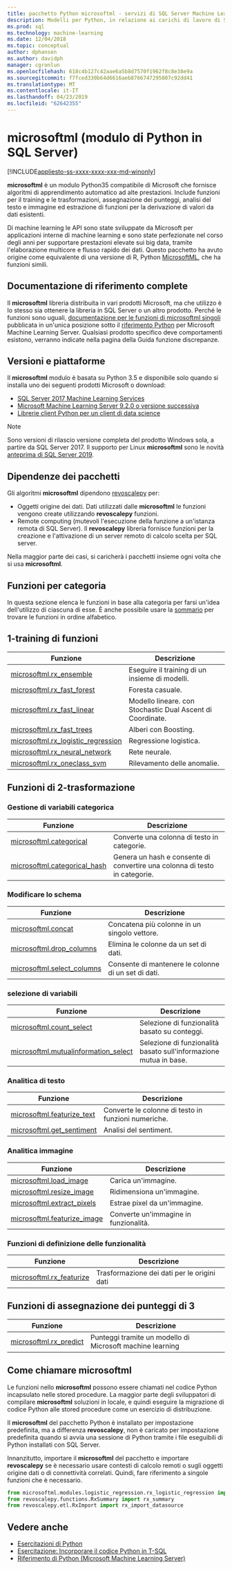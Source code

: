 ```yaml
---
title: pacchetto Python microsoftml - servizi di SQL Server Machine Learning
description: Modelli per Python, in relazione ai carichi di lavoro di SQL Server machine learning e introduce il Microsoft algoritmi di machine learning.
ms.prod: sql
ms.technology: machine-learning
ms.date: 12/04/2018
ms.topic: conceptual
author: dphansen
ms.author: davidph
manager: cgronlun
ms.openlocfilehash: 618c4b127c42aae6a5b8d7570f1962f8c8e38e9a
ms.sourcegitcommit: f7fced330b64d6616aeb8766747295807c92dd41
ms.translationtype: MT
ms.contentlocale: it-IT
ms.lasthandoff: 04/23/2019
ms.locfileid: "62642355"
---
```

# <a name="microsoftml-python-module-in-sql-server"></a>microsoftml (modulo di Python in SQL Server)
[!INCLUDE[appliesto-ss-xxxx-xxxx-xxx-md-winonly](../../includes/appliesto-ss-xxxx-xxxx-xxx-md-winonly.md)]

**microsoftml** è un modulo Python35 compatibile di Microsoft che fornisce algoritmi di apprendimento automatico ad alte prestazioni. Include funzioni per il training e le trasformazioni, assegnazione dei punteggi, analisi del testo e immagine ed estrazione di funzioni per la derivazione di valori da dati esistenti.

Di machine learning le API sono state sviluppate da Microsoft per applicazioni interne di machine learning e sono state perfezionate nel corso degli anni per supportare prestazioni elevate sui big data, tramite l'elaborazione multicore e flusso rapido dei dati. Questo pacchetto ha avuto origine come equivalente di una versione di R, Python [MicrosoftML](../r/ref-r-microsoftml.md), che ha funzioni simili. 

## <a name="full-reference-documentation"></a>Documentazione di riferimento complete

Il **microsoftml** libreria distribuita in vari prodotti Microsoft, ma che utilizzo è lo stesso sia ottenere la libreria in SQL Server o un altro prodotto. Perché le funzioni sono uguali, [documentazione per le funzioni di microsoftml singoli](https://docs.microsoft.com/machine-learning-server/python-reference/microsoftml/microsoftml-package) pubblicata in un'unica posizione sotto il [riferimento Python](https://docs.microsoft.com/machine-learning-server/python-reference/introducing-python-package-reference) per Microsoft Machine Learning Server. Qualsiasi prodotto specifico deve comportamenti esistono, verranno indicate nella pagina della Guida funzione discrepanze.

## <a name="versions-and-platforms"></a>Versioni e piattaforme

Il **microsoftml** modulo è basata su Python 3.5 e disponibile solo quando si installa uno dei seguenti prodotti Microsoft o download:

+ [SQL Server 2017 Machine Learning Services](../install/sql-machine-learning-services-windows-install.md)
+ [Microsoft Machine Learning Server 9.2.0 o versione successiva](https://docs.microsoft.com/machine-learning-server/)
+ [Librerie client Python per un client di data science](setup-python-client-tools-sql.md)

> [!NOTE]
> Sono versioni di rilascio versione completa del prodotto Windows sola, a partire da SQL Server 2017. Il supporto per Linux **microsoftml** sono le novità [anteprima di SQL Server 2019](../../linux/sql-server-linux-setup-machine-learning.md).

## <a name="package-dependencies"></a>Dipendenze dei pacchetti

Gli algoritmi **microsoftml** dipendono [revoscalepy](ref-py-revoscalepy.md) per:

+ Oggetti origine dei dati. Dati utilizzati dalle **microsoftml** le funzioni vengono create utilizzando **revoscalepy** funzioni.
+ Remote computing (mutevoli l'esecuzione della funzione a un'istanza remota di SQL Server). Il **revoscalepy** libreria fornisce funzioni per la creazione e l'attivazione di un server remoto di calcolo scelta per SQL server.

Nella maggior parte dei casi, si caricherà i pacchetti insieme ogni volta che si usa **microsoftml**.

## <a name="functions-by-category"></a>Funzioni per categoria

In questa sezione elenca le funzioni in base alla categoria per farsi un'idea dell'utilizzo di ciascuna di esse. È anche possibile usare la [sommario](https://docs.microsoft.com/machine-learning-server/python-reference/introducing-python-package-reference) per trovare le funzioni in ordine alfabetico.

## <a name="1-training-functions"></a>1-training di funzioni

| Funzione | Descrizione |
|----------|-------------|
|[microsoftml.rx_ensemble](https://docs.microsoft.com/machine-learning-server/python-reference/microsoftml/rx-ensemble) | Eseguire il training di un insieme di modelli. |
|[microsoftml.rx_fast_forest](https://docs.microsoft.com/machine-learning-server/python-reference/microsoftml/rx-fast-forest)  | Foresta casuale. |
|[microsoftml.rx_fast_linear](https://docs.microsoft.com/machine-learning-server/python-reference/microsoftml/rx-fast-linear) | Modello lineare. con Stochastic Dual Ascent di Coordinate. |
|[microsoftml.rx_fast_trees](https://docs.microsoft.com/machine-learning-server/python-reference/microsoftml/rx-fast-trees) | Alberi con Boosting. |
|[microsoftml.rx_logistic_regression](https://docs.microsoft.com/machine-learning-server/python-reference/microsoftml/rx-logistic-regression) | Regressione logistica. |
|[microsoftml.rx_neural_network](https://docs.microsoft.com/machine-learning-server/python-reference/microsoftml/rx-neural-network) | Rete neurale. |
|[microsoftml.rx_oneclass_svm](https://docs.microsoft.com/machine-learning-server/python-reference/microsoftml/rx-oneclass-svm) | Rilevamento delle anomalie. |

<a name="ml-transforms"></a>

## <a name="2-transform-functions"></a>Funzioni di 2-trasformazione

### <a name="categorical-variable-handling"></a>Gestione di variabili categorica

| Funzione | Descrizione |
|----------|-------------|
|[microsoftml.categorical](https://docs.microsoft.com/machine-learning-server/python-reference/microsoftml/categorical) | Converte una colonna di testo in categorie. |
|[microsoftml.categorical_hash](https://docs.microsoft.com/machine-learning-server/python-reference/microsoftml/categorical-hash) | Genera un hash e consente di convertire una colonna di testo in categorie. |

### <a name="schema-manipulation"></a>Modificare lo schema

| Funzione | Descrizione |
|----------|-------------|
|[microsoftml.concat](https://docs.microsoft.com/machine-learning-server/python-reference/microsoftml/concat) | Concatena più colonne in un singolo vettore. |
|[microsoftml.drop_columns](https://docs.microsoft.com/machine-learning-server/python-reference/microsoftml/drop-columns) | Elimina le colonne da un set di dati. |
|[microsoftml.select_columns](https://docs.microsoft.com/machine-learning-server/python-reference/microsoftml/select-columns) | Consente di mantenere le colonne di un set di dati. |


### <a name="variable-selection"></a>selezione di variabili

| Funzione | Descrizione |
|----------|-------------|
|[microsoftml.count_select](https://docs.microsoft.com/machine-learning-server/python-reference/microsoftml/count-select) |Selezione di funzionalità basato su conteggi. |
|[microsoftml.mutualinformation_select](https://docs.microsoft.com/machine-learning-server/python-reference/microsoftml/mutualinformation-select) | Selezione di funzionalità basato sull'informazione mutua in base. |


### <a name="text-analytics"></a>Analitica di testo

| Funzione | Descrizione |
|----------|-------------|
|[microsoftml.featurize_text](https://docs.microsoft.com/machine-learning-server/python-reference/microsoftml/featurize-text) | Converte le colonne di testo in funzioni numeriche. |
|[microsoftml.get_sentiment](https://docs.microsoft.com/machine-learning-server/python-reference/microsoftml/get-sentiment) | Analisi del sentiment. |


### <a name="image-analytics"></a>Analitica immagine 

| Funzione | Descrizione |
|----------|-------------|
|[microsoftml.load_image](https://docs.microsoft.com/machine-learning-server/python-reference/microsoftml/load-image) | Carica un'immagine. |
|[microsoftml.resize_image](https://docs.microsoft.com/machine-learning-server/python-reference/microsoftml/resize-image) | Ridimensiona un'immagine. |
|[microsoftml.extract_pixels](https://docs.microsoft.com/machine-learning-server/python-reference/microsoftml/extract-pixels) | Estrae pixel da un'immagine. |
|[microsoftml.featurize_image](https://docs.microsoft.com/machine-learning-server/python-reference/microsoftml/featurize-image) | Converte un'immagine in funzionalità. |

### <a name="featurization-functions"></a>Funzioni di definizione delle funzionalità

| Funzione | Descrizione |
|----------|-------------|
|[microsoftml.rx_featurize](https://docs.microsoft.com/machine-learning-server/python-reference/microsoftml/rx-featurize) | Trasformazione dei dati per le origini dati |

<a name="ml-scoring"></a>

## <a name="3-scoring-functions"></a>Funzioni di assegnazione dei punteggi di 3

| Funzione | Descrizione |
|----------|-------------|
|[microsoftml.rx_predict](https://docs.microsoft.com/machine-learning-server/python-reference/microsoftml/rx-predict) | Punteggi tramite un modello di Microsoft machine learning |

## <a name="how-to-call-microsoftml"></a>Come chiamare microsoftml

Le funzioni nello **microsoftml** possono essere chiamati nel codice Python incapsulato nelle stored procedure. La maggior parte degli sviluppatori di compilare **microsoftml** soluzioni in locale, e quindi eseguire la migrazione di codice Python alle stored procedure come un esercizio di distribuzione.

Il **microsoftml** del pacchetto Python è installato per impostazione predefinita, ma a differenza **revoscalepy**, non è caricato per impostazione predefinita quando si avvia una sessione di Python tramite i file eseguibili di Python installati con SQL Server.

Innanzitutto, importare il **microsoftml** del pacchetto e importare **revoscalepy** se è necessario usare contesti di calcolo remoti o sugli oggetti origine dati o di connettività correlati. Quindi, fare riferimento a singole funzioni che è necessario.

```python
from microsoftml.modules.logistic_regression.rx_logistic_regression import rx_logistic_regression
from revoscalepy.functions.RxSummary import rx_summary
from revoscalepy.etl.RxImport import rx_import_datasource
```

## <a name="see-also"></a>Vedere anche

+ [Esercitazioni di Python](../tutorials/sql-server-python-tutorials.md)
+ [Esercitazione: Incorporare il codice Python in T-SQL](../tutorials/run-python-using-t-sql.md)
+ [Riferimento di Python (Microsoft Machine Learning Server)](https://docs.microsoft.com/machine-learning-server/python-reference/introducing-python-package-reference)

